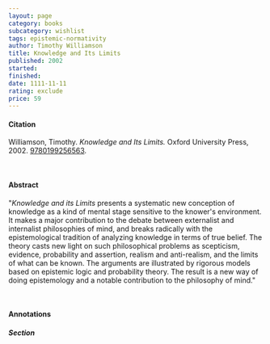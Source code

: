 ```yaml
---
layout: page
category: books
subcategory: wishlist
tags: epistemic-normativity
author: Timothy Williamson
title: Knowledge and Its Limits
published: 2002
started:
finished:
date: 1111-11-11
rating: exclude
price: 59
---
```


#### Citation

Williamson, Timothy. *Knowledge and Its Limits.* Oxford University Press, 2002. [9780199256563](https://global.oup.com/academic/product/knowledge-and-its-limits-9780199256563).

<br>

#### Abstract

"*Knowledge and its Limits* presents a systematic new conception of knowledge as a kind of mental stage sensitive to the knower's environment. It makes a major contribution to the debate between externalist and internalist philosophies of mind, and breaks radically with the epistemological tradition of analyzing knowledge in terms of true belief. The theory casts new light on such philosophical problems as scepticism, evidence, probability and assertion, realism and anti-realism, and the limits of what can be known. The arguments are illustrated by rigorous models based on epistemic logic and probability theory. The result is a new way of doing epistemology and a notable contribution to the philosophy of mind."

<br>

#### Annotations

##### Section
